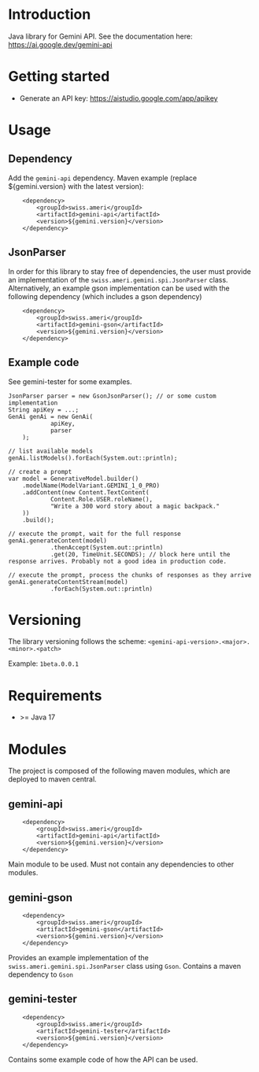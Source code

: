 # Introduction
Java library for Gemini API. 
See the documentation here: https://ai.google.dev/gemini-api

# Getting started
- Generate an API key: https://aistudio.google.com/app/apikey

# Usage
## Dependency
Add the `gemini-api` dependency. Maven example (replace ${gemini.version} with the latest version):

        <dependency>
            <groupId>swiss.ameri</groupId>
            <artifactId>gemini-api</artifactId>
            <version>${gemini.version}</version>
        </dependency>

## JsonParser
In order for this library to stay free of dependencies, the user must provide an implementation of the `swiss.ameri.gemini.spi.JsonParser` class.
Alternatively, an example gson implementation can be used with the following dependency (which includes a gson dependency)

        <dependency>
            <groupId>swiss.ameri</groupId>
            <artifactId>gemini-gson</artifactId>
            <version>${gemini.version}</version>
        </dependency>

## Example code

See gemini-tester for some examples.

    JsonParser parser = new GsonJsonParser(); // or some custom implementation
    String apiKey = ...;
    GenAi genAi = new GenAi(
                apiKey,
                parser
        );
        
    // list available models
    genAi.listModels().forEach(System.out::println);
    
    // create a prompt
    var model = GenerativeModel.builder()
        .modelName(ModelVariant.GEMINI_1_0_PRO)
        .addContent(new Content.TextContent(
                Content.Role.USER.roleName(),
                "Write a 300 word story about a magic backpack."
        ))
        .build();
    
    // execute the prompt, wait for the full response
    genAi.generateContent(model)
                .thenAccept(System.out::println)
                .get(20, TimeUnit.SECONDS); // block here until the response arrives. Probably not a good idea in production code.

    // execute the prompt, process the chunks of responses as they arrive
    genAi.generateContentStream(model)
                .forEach(System.out::println)

# Versioning
The library versioning follows the scheme: 
`<gemini-api-version>.<major>.<minor>.<patch>`

Example:
`1beta.0.0.1`

# Requirements
- \>= Java 17

# Modules
The project is composed of the following maven modules, which are deployed to maven central.
## gemini-api

        <dependency>
            <groupId>swiss.ameri</groupId>
            <artifactId>gemini-api</artifactId>
            <version>${gemini.version}</version>
        </dependency>

Main module to be used. Must not contain any dependencies to other modules.

## gemini-gson

        <dependency>
            <groupId>swiss.ameri</groupId>
            <artifactId>gemini-gson</artifactId>
            <version>${gemini.version}</version>
        </dependency>

Provides an example implementation of the `swiss.ameri.gemini.spi.JsonParser` class using `Gson`. 
Contains a maven dependency to `Gson`

## gemini-tester

        <dependency>
            <groupId>swiss.ameri</groupId>
            <artifactId>gemini-tester</artifactId>
            <version>${gemini.version}</version>
        </dependency>

Contains some example code of how the API can be used.
